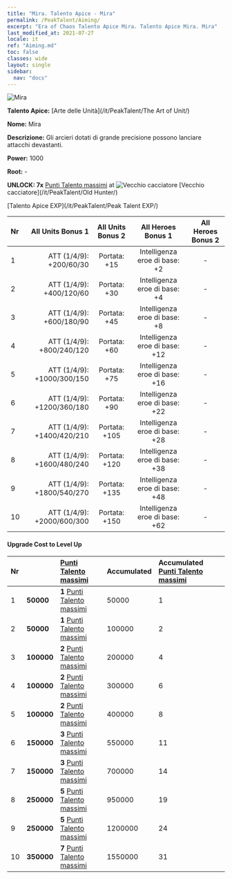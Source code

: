 ```yaml
---
title: "Mira. Talento Apice - Mira"
permalink: /PeakTalent/Aiming/
excerpt: "Era of Chaos Talento Apice Mira. Talento Apice Mira. Mira"
last_modified_at: 2021-07-27
locale: it
ref: "Aiming.md"
toc: false
classes: wide
layout: single
sidebar:
  nav: "docs"
---
```


  ![Mira](/images/pt/talent_2009.png)

  **Talento Apice:** [Arte delle Unità](/it/PeakTalent/The Art of Unit/)

  **Nome:** Mira

  **Descrizione:** Gli arcieri dotati di grande precisione possono lanciare attacchi devastanti.

  **Power:** 1000

  **Root:** -

  **UNLOCK: 7x** [Punti Talento massimi](/ItemsIT/con_934/) at ![Vecchio cacciatore](/images/pt/talent_2010.png) [Vecchio cacciatore](/it/PeakTalent/Old Hunter/)

  [Talento Apice EXP](/it/PeakTalent/Peak Talent EXP/)

  | Nr | All Units Bonus 1 | All Units Bonus 2 | All Heroes Bonus 1 | All Heroes Bonus 2 |
  |:---|--------------:|:-------------:|:-------------:|:-------------:|
  | 1 | ATT (1/4/9): +200/60/30 | Portata: +15 | Intelligenza eroe di base: +2 | - |
  | 2 | ATT (1/4/9): +400/120/60 | Portata: +30 | Intelligenza eroe di base: +4 | - |
  | 3 | ATT (1/4/9): +600/180/90 | Portata: +45 | Intelligenza eroe di base: +8 | - |
  | 4 | ATT (1/4/9): +800/240/120 | Portata: +60 | Intelligenza eroe di base: +12 | - |
  | 5 | ATT (1/4/9): +1000/300/150 | Portata: +75 | Intelligenza eroe di base: +16 | - |
  | 6 | ATT (1/4/9): +1200/360/180 | Portata: +90 | Intelligenza eroe di base: +22 | - |
  | 7 | ATT (1/4/9): +1400/420/210 | Portata: +105 | Intelligenza eroe di base: +28 | - |
  | 8 | ATT (1/4/9): +1600/480/240 | Portata: +120 | Intelligenza eroe di base: +38 | - |
  | 9 | ATT (1/4/9): +1800/540/270 | Portata: +135 | Intelligenza eroe di base: +48 | - |
  | 10 | ATT (1/4/9): +2000/600/300 | Portata: +150 | Intelligenza eroe di base: +62 | - |


#### Upgrade Cost to Level Up

  | Nr | <i class="fas fa-coins"/> | [Punti Talento massimi](/ItemsIT/con_934/) | Accumulated <i class="fas fa-coins"/> | Accumulated [Punti Talento massimi](/ItemsIT/con_934/) |
  |:---|:--------------|:-------------|:-------------|:-------------|
  | 1 | **50000** | **1** [Punti Talento massimi](/ItemsIT/con_934/) | 50000 | 1 |
  | 2 | **50000** | **1** [Punti Talento massimi](/ItemsIT/con_934/) | 100000 | 2 |
  | 3 | **100000** | **2** [Punti Talento massimi](/ItemsIT/con_934/) | 200000 | 4 |
  | 4 | **100000** | **2** [Punti Talento massimi](/ItemsIT/con_934/) | 300000 | 6 |
  | 5 | **100000** | **2** [Punti Talento massimi](/ItemsIT/con_934/) | 400000 | 8 |
  | 6 | **150000** | **3** [Punti Talento massimi](/ItemsIT/con_934/) | 550000 | 11 |
  | 7 | **150000** | **3** [Punti Talento massimi](/ItemsIT/con_934/) | 700000 | 14 |
  | 8 | **250000** | **5** [Punti Talento massimi](/ItemsIT/con_934/) | 950000 | 19 |
  | 9 | **250000** | **5** [Punti Talento massimi](/ItemsIT/con_934/) | 1200000 | 24 |
  | 10 | **350000** | **7** [Punti Talento massimi](/ItemsIT/con_934/) | 1550000 | 31 |
